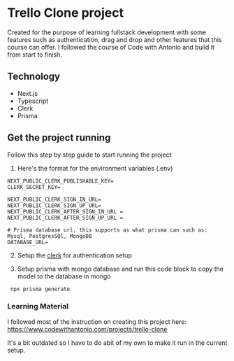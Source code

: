 
# Trello Clone project
Created for the purpose of learning fullstack development with some features such as authentication, drag and drop and other features that this course can offer. I followed the course of Code with Antonio and build it from start to finish.

## Technology

- Next.js
- Typescript
- Clerk 
- Prisma 

## Get the project running

Follow this step by step guide to start running the project

1. Here's the format for the environment variables (.env)
```.env
NEXT_PUBLIC_CLERK_PUBLISHABLE_KEY=
CLERK_SECRET_KEY=

NEXT_PUBLIC_CLERK_SIGN_IN_URL=
NEXT_PUBLIC_CLERK_SIGN_UP_URL=
NEXT_PUBLIC_CLERK_AFTER_SIGN_IN_URL = 
NEXT_PUBLIC_CLERK_AFTER_SIGN_UP_URL = 

# Prisma database url, this supports as what prisma can such as: Mysql, PostgresSQl, MongoDB
DATABASE_URL=
```

2. Setup the [clerk](https://clerk.com/) for authentication setup

3. Setup prisma with mongo database and run this code block to copy the model to the database in mongo
```
 npx prisma generate
```

### Learning Material
I followed most of the instruction on creating this project here: https://www.codewithantonio.com/projects/trello-clone

It's a bit outdated so I have to do abit of my own to make it run in the current setup.